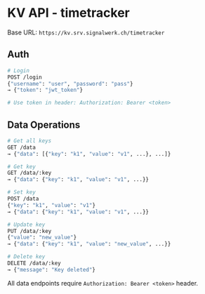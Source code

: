 # KV API - timetracker

Base URL: `https://kv.srv.signalwerk.ch/timetracker`

## Auth
```bash
# Login
POST /login
{"username": "user", "password": "pass"}
→ {"token": "jwt_token"}

# Use token in header: Authorization: Bearer <token>
```

## Data Operations
```bash
# Get all keys
GET /data
→ {"data": [{"key": "k1", "value": "v1", ...}, ...]}

# Get key
GET /data/:key
→ {"data": {"key": "k1", "value": "v1", ...}}

# Set key
POST /data
{"key": "k1", "value": "v1"}
→ {"data": {"key": "k1", "value": "v1", ...}}

# Update key
PUT /data/:key
{"value": "new_value"}
→ {"data": {"key": "k1", "value": "new_value", ...}}

# Delete key
DELETE /data/:key
→ {"message": "Key deleted"}
```

All data endpoints require `Authorization: Bearer <token>` header. 